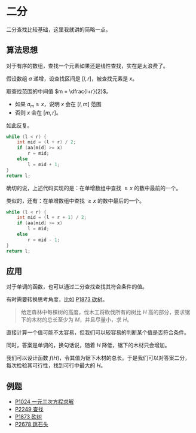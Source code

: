 # 二分

二分查找比较基础，这里我就讲的简略一点。

## 算法思想

对于有序的数组，查找一个元素如果还是线性查找，实在是太浪费了。

假设数组 $a$ 递增，设查找区间是 $[l,r]$，被查找元素是 $x$。

取查找范围的中间值 $m = \dfrac{l+r}{2}$。

- 如果 $a_m \geqslant x$，说明 $x$ 会在 $[l,m]$ 范围
- 否则 $x$ 会在 $[m,r]$。

如此反复。

```cpp
while (l < r) {
    int mid = (l + r) / 2;
    if (aa[mid] >= x)
        r = mid;
    else
        l = mid + 1;
}
return l;
```

确切的说，上述代码实现的是：在单增数组中查找 $\geqslant x$ 的数中最前的一个。

类似的，还有：在单增数组中查找 $\geqslant x$ 的数中最后的一个。

```cpp
while (l < r) {
    int mid = (l + r + 1) / 2;
    if (aa[mid] >= x)
        l = mid;
    else
        r = mid - 1;
}
return l;
```

## 应用

对于单调的函数，也可以通过二分查找查找其符合条件的值。

有时需要转换思考角度，比如 [P1873 砍树](https://www.luogu.com.cn/problem/P1873)。

> 给定森林中每棵树的高度，伐木工将砍伐所有的树比 $H$ 高的部分，要求锯下的木材的总长至少为 $M$，并且尽量小，求 $H$。

直接计算一个值可能不太容易，但我们可以较容易的判断某个值是否符合条件。

同时，答案是单调的，换句话说，随着 $H$ 降低，锯下的木材只会增加。

我们可以设计函数 $f(H)$，令其值为锯下木材的总长。于是我们可以对答案二分，每次检验其可行性，找到可行中最大的 $H$。

## 例题

- [P1024 一元三次方程求解](https://www.luogu.com.cn/problem/P1024)
- [P2249 查找](https://www.luogu.com.cn/problem/P2249)
- [P1873 砍树](https://www.luogu.com.cn/problem/P1873)
- [P2678 跳石头](https://www.luogu.com.cn/problem/P2678)

